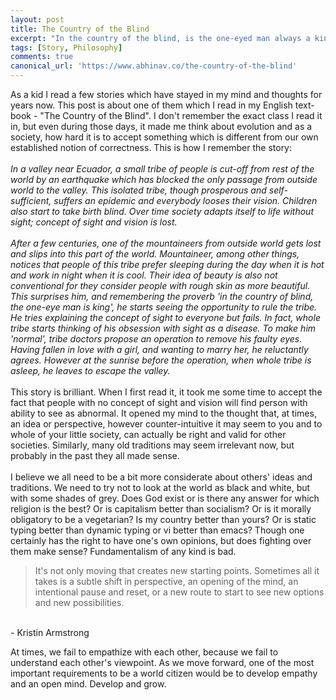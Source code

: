 ```yaml
---
layout: post
title: The Country of the Blind
excerpt: "In the country of the blind, is the one-eyed man always a king?"
tags: [Story, Philosophy]
comments: true
canonical_url: 'https://www.abhinav.co/the-country-of-the-blind'
---
```

As a kid I read a few stories which have stayed in my mind and thoughts for years now. This post is about one of them which I read in my English text-book - "The Country of the Blind". I don't remember the exact class I read it in, but even during those days, it made me think about evolution and as a society, how hard it is to accept something which is different from our own established notion of correctness. This is how I remember the story:
<br/>
<br/>
<i>In a valley near Ecuador, a small tribe of people is cut-off from rest of the world by an earthquake which has blocked the only passage from outside world to the valley. This isolated tribe, though prosperous and self-sufficient, suffers an epidemic and everybody looses their vision. Children also start to take birth blind. Over time society adapts itself to life without sight; concept of sight and vision is lost.
<br/>
<br/>
After a few centuries, one of the mountaineers from outside world gets lost and slips into this part of the world. Mountaineer, among other things, notices that people of this tribe prefer sleeping during the day when it is hot and work in night when it is cool. Their idea of beauty is also not conventional for they consider people with rough skin as more beautiful. This surprises him, and remembering the proverb 'in the country of blind, the one-eye man is king', he starts seeing the opportunity to rule the tribe. He tries explaining the concept of sight to everyone but fails. In fact, whole tribe starts thinking of his obsession with sight as a disease. To make him 'normal', tribe doctors propose an operation to remove his faulty eyes. Having fallen in love with a girl, and wanting to marry her, he reluctantly agrees. However at the sunrise before the operation, when whole tribe is asleep, he leaves to escape the valley.</i>
<br/>
<br/>
This story is brilliant. When I first read it, it took me some time to accept the fact that people with no concept of sight and vision will find person with ability to see as abnormal. It opened my mind to the thought that, at times, an idea or perspective, however counter-intuitive it may seem to you and to whole of your little society, can actually be right and valid for other societies. Similarly, many old traditions may seem irrelevant now, but probably in the past they all made sense.
<br/>
<br/>
I believe we all need to be a bit more considerate about others' ideas and traditions. We need to try not to look at the world as black and white, but with some shades of grey. Does God exist or is there any answer for which religion is the best? Or is capitalism better than socialism? Or is it morally obligatory to be a vegetarian? Is my country better than yours? Or is static typing better than dynamic typing or vi better than emacs? Though one certainly has the right to have one's own opinions, but does fighting over them make sense? Fundamentalism of any kind is bad.

>It's not only moving that creates new starting points. Sometimes all it takes is a subtle shift in perspective, an opening of the mind, an intentional pause and reset, or a new route to start to see new options and new possibilities.
<br />
- Kristin Armstrong

At times, we fail to empathize with each other, because we fail to understand each other's viewpoint. As we move forward, one of the most important requirements to be a world citizen would be to develop empathy and an open mind. Develop and grow.
